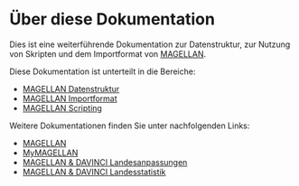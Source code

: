 # Über diese Dokumentation

Dies ist eine weiterführende Dokumentation zur Datenstruktur, zur Nutzung von Skripten und dem Importformat von [MAGELLAN](https://doc.magellan7.stueber.de/).

Diese Dokumentation ist unterteilt in die Bereiche:

* [MAGELLAN Datenstruktur](datenstruktur/index.md)
* [MAGELLAN Importformat](importe/index.md)
* [MAGELLAN Scripting](scripting/index.md)

Weitere Dokumentationen finden Sie unter nachfolgenden Links:

* [MAGELLAN](https://doc.magellan7.stueber.de)
* [MyMAGELLAN](https://doc.mymagellan7.stueber.de)
* [MAGELLAN & DAVINCI Landesanpassungen](https://doc.la.stueber.de)
* [MAGELLAN & DAVINCI Landesstatistik](https://doc.ls.stueber.de)
